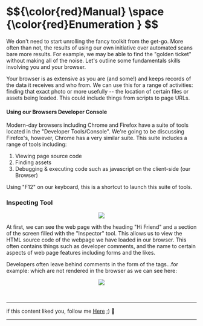 <h1>$${\color{red}Manual} \space {\color{red}Enumeration } $$</h1>

﻿We don't need to start unrolling the fancy toolkit from the get-go. More often than not, the results of using our own initiative over automated scans bare more results. For example, we may be able to find the "golden ticket" without making all of the noise. Let's outline some fundamentals skills involving you and your browser.

Your browser is as extensive as you are (and some!) and keeps records of the data it receives and who from. We can use this for a range of activities: finding that exact photo or more usefully -- the location of certain files or assets being loaded. This could include things from scripts to page URLs.

#### Using our Browsers Developer Console

Modern-day browsers including Chrome and Firefox have a suite of tools located in the "Developer Tools/Console". We're going to be discussing Firefox's, however, Chrome has a very similar suite. This suite includes a range of tools including:

  1. Viewing page source code
  2. Finding assets
  3. Debugging & executing code such as javascript on the client-side (our Browser)

Using "F12" on our keyboard, this is a shortcut to launch this suite of tools. 

### Inspecting Tool

<p align="center">
<img src="https://github.com/4bo4yman/T00LS/assets/156849852/ee133c73-9e57-4264-84c7-e3c2e8b927c4">
</p>

At first, we can see the web page with the heading "Hi Friend" and a section of the screen filled with the "Inspector" tool. This allows us to view the HTML source code of the webpage we have loaded in our browser. This often contains things such as developer comments, and the name to certain aspects of web page features including forms and the likes. 

Developers often leave behind comments in the form of the <!-- --> tags...for example: <!-- This is a comment --> which are not rendered in the browser as we can see here:


<p align="center">
<img src="https://github.com/4bo4yman/T00LS/assets/156849852/133e0a78-4512-41be-b117-81579618427a">
</p>

<br>

******
if this content liked you, follow me [Here](https://github.com/4bo4yman) ;) :tada:
*****
